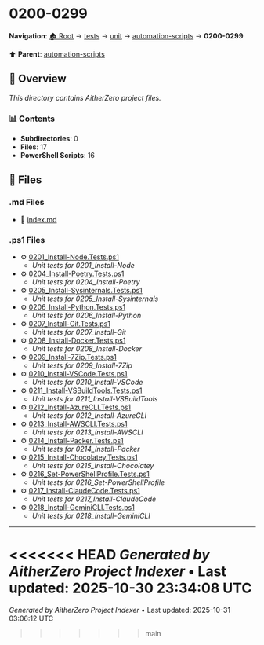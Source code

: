 # 0200-0299

**Navigation**: [🏠 Root](../../../../index.md) → [tests](../../../index.md) → [unit](../../index.md) → [automation-scripts](../index.md) → **0200-0299**

⬆️ **Parent**: [automation-scripts](../index.md)

## 📖 Overview

*This directory contains AitherZero project files.*

### 📊 Contents

- **Subdirectories**: 0
- **Files**: 17
- **PowerShell Scripts**: 16

## 📄 Files

### .md Files

- 📝 [index.md](./index.md)

### .ps1 Files

- ⚙️ [0201_Install-Node.Tests.ps1](./0201_Install-Node.Tests.ps1)
  - *Unit tests for 0201_Install-Node*
- ⚙️ [0204_Install-Poetry.Tests.ps1](./0204_Install-Poetry.Tests.ps1)
  - *Unit tests for 0204_Install-Poetry*
- ⚙️ [0205_Install-Sysinternals.Tests.ps1](./0205_Install-Sysinternals.Tests.ps1)
  - *Unit tests for 0205_Install-Sysinternals*
- ⚙️ [0206_Install-Python.Tests.ps1](./0206_Install-Python.Tests.ps1)
  - *Unit tests for 0206_Install-Python*
- ⚙️ [0207_Install-Git.Tests.ps1](./0207_Install-Git.Tests.ps1)
  - *Unit tests for 0207_Install-Git*
- ⚙️ [0208_Install-Docker.Tests.ps1](./0208_Install-Docker.Tests.ps1)
  - *Unit tests for 0208_Install-Docker*
- ⚙️ [0209_Install-7Zip.Tests.ps1](./0209_Install-7Zip.Tests.ps1)
  - *Unit tests for 0209_Install-7Zip*
- ⚙️ [0210_Install-VSCode.Tests.ps1](./0210_Install-VSCode.Tests.ps1)
  - *Unit tests for 0210_Install-VSCode*
- ⚙️ [0211_Install-VSBuildTools.Tests.ps1](./0211_Install-VSBuildTools.Tests.ps1)
  - *Unit tests for 0211_Install-VSBuildTools*
- ⚙️ [0212_Install-AzureCLI.Tests.ps1](./0212_Install-AzureCLI.Tests.ps1)
  - *Unit tests for 0212_Install-AzureCLI*
- ⚙️ [0213_Install-AWSCLI.Tests.ps1](./0213_Install-AWSCLI.Tests.ps1)
  - *Unit tests for 0213_Install-AWSCLI*
- ⚙️ [0214_Install-Packer.Tests.ps1](./0214_Install-Packer.Tests.ps1)
  - *Unit tests for 0214_Install-Packer*
- ⚙️ [0215_Install-Chocolatey.Tests.ps1](./0215_Install-Chocolatey.Tests.ps1)
  - *Unit tests for 0215_Install-Chocolatey*
- ⚙️ [0216_Set-PowerShellProfile.Tests.ps1](./0216_Set-PowerShellProfile.Tests.ps1)
  - *Unit tests for 0216_Set-PowerShellProfile*
- ⚙️ [0217_Install-ClaudeCode.Tests.ps1](./0217_Install-ClaudeCode.Tests.ps1)
  - *Unit tests for 0217_Install-ClaudeCode*
- ⚙️ [0218_Install-GeminiCLI.Tests.ps1](./0218_Install-GeminiCLI.Tests.ps1)
  - *Unit tests for 0218_Install-GeminiCLI*

---

<<<<<<< HEAD
*Generated by AitherZero Project Indexer* • Last updated: 2025-10-30 23:34:08 UTC
=======
*Generated by AitherZero Project Indexer* • Last updated: 2025-10-31 03:06:12 UTC
>>>>>>> main

